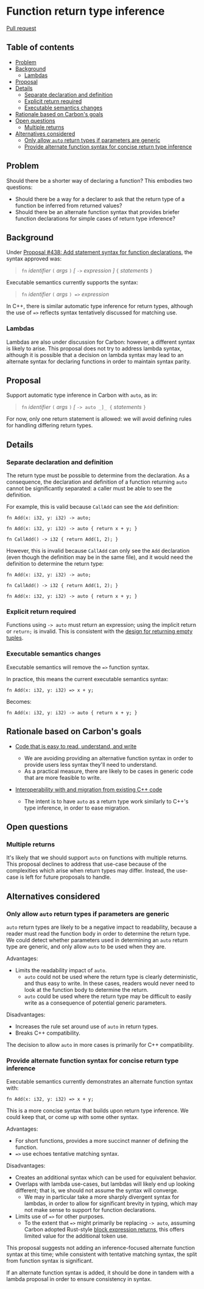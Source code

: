 # Function return type inference

<!--
Part of the Carbon Language project, under the Apache License v2.0 with LLVM
Exceptions. See /LICENSE for license information.
SPDX-License-Identifier: Apache-2.0 WITH LLVM-exception
-->

[Pull request](https://github.com/carbon-language/carbon-lang/pull/826)

<!-- toc -->

## Table of contents

-   [Problem](#problem)
-   [Background](#background)
    -   [Lambdas](#lambdas)
-   [Proposal](#proposal)
-   [Details](#details)
    -   [Separate declaration and definition](#separate-declaration-and-definition)
    -   [Explicit return required](#explicit-return-required)
    -   [Executable semantics changes](#executable-semantics-changes)
-   [Rationale based on Carbon's goals](#rationale-based-on-carbons-goals)
-   [Open questions](#open-questions)
    -   [Multiple returns](#multiple-returns)
-   [Alternatives considered](#alternatives-considered)
    -   [Only allow `auto` return types if parameters are generic](#only-allow-auto-return-types-if-parameters-are-generic)
    -   [Provide alternate function syntax for concise return type inference](#provide-alternate-function-syntax-for-concise-return-type-inference)

<!-- tocstop -->

## Problem

Should there be a shorter way of declaring a function? This embodies two
questions:

-   Should there be a way for a declarer to ask that the return type of a
    function be inferred from returned values?
-   Should there be an alternate function syntax that provides briefer function
    declarations for simple cases of return type inference?

## Background

Under
[Proposal #438: Add statement syntax for function declarations](https://github.com/carbon-language/carbon-lang/pull/438),
the syntax approved was:

> `fn` _identifier_ `(` _args_ `)` _[_ `->` _expression ]_ `{` _statements_ `}`

Executable semantics currently supports the syntax:

> `fn` _identifier_ `(` _args_ `) =>` _expression_

In C++, there is similar automatic type inference for return types, although the
use of `=>` reflects syntax tentatively discussed for matching use.

### Lambdas

Lambdas are also under discussion for Carbon: however, a different syntax is
likely to arise. This proposal does not try to address lambda syntax, although
it is possible that a decision on lambda syntax may lead to an alternate syntax
for declaring functions in order to maintain syntax parity.

## Proposal

Support automatic type inference in Carbon with `auto`, as in:

> `fn` _identifier_ `(` _args_ `)` _[_ `-> auto _]_ {` _statements_ `}`

For now, only one return statement is allowed: we will avoid defining rules for
handling differing return types.

## Details

### Separate declaration and definition

The return type must be possible to determine from the declaration. As a
consequence, the declaration and definition of a function returning `auto`
cannot be significantly separated: a caller must be able to see the definition.

For example, this is valid because `CallAdd` can see the `Add` definition:

```
fn Add(x: i32, y: i32) -> auto;

fn Add(x: i32, y: i32) -> auto { return x + y; }

fn CallAdd() -> i32 { return Add(1, 2); }
```

However, this is invalid because `CallAdd` can only see the `Add` declaration
(even though the definition may be in the same file), and it would need the
definition to determine the return type:

```
fn Add(x: i32, y: i32) -> auto;

fn CallAdd() -> i32 { return Add(1, 2); }

fn Add(x: i32, y: i32) -> auto { return x + y; }
```

### Explicit return required

Functions using `-> auto` must return an expression; using the implicit return
or `return;` is invalid. This is consistent with the
[design for returning empty tuples](/docs/design/control_flow/return.md#returning-empty-tuples).

### Executable semantics changes

Executable semantics will remove the `=>` function syntax.

In practice, this means the current executable semantics syntax:

```
fn Add(x: i32, y: i32) => x + y;
```

Becomes:

```
fn Add(x: i32, y: i32) -> auto { return x + y; }
```

## Rationale based on Carbon's goals

-   [Code that is easy to read, understand, and write](/docs/project/goals.md#code-that-is-easy-to-read-understand-and-write)

    -   We are avoiding providing an alternative function syntax in order to
        provide users less syntax they'll need to understand.
    -   As a practical measure, there are likely to be cases in generic code
        that are more feasible to write.

-   [Interoperability with and migration from existing C++ code](/docs/project/goals.md#interoperability-with-and-migration-from-existing-c-code)

    -   The intent is to have `auto` as a return type work similarly to C++'s
        type inference, in order to ease migration.

## Open questions

### Multiple returns

It's likely that we should support `auto` on functions with multiple returns.
This proposal declines to address that use-case because of the complexities
which arise when return types may differ. Instead, the use-case is left for
future proposals to handle.

## Alternatives considered

### Only allow `auto` return types if parameters are generic

`auto` return types are likely to be a negative impact to readability, because a
reader must read the function body in order to determine the return type. We
could detect whether parameters used in determining an `auto` return type are
generic, and only allow `auto` to be used when they are.

Advantages:

-   Limits the readability impact of `auto`.
    -   `auto` could not be used where the return type is clearly deterministic,
        and thus easy to write. In these cases, readers would never need to look
        at the function body to determine the return.
    -   `auto` could be used where the return type may be difficult to easily
        write as a consequence of potential generic parameters.

Disadvantages:

-   Increases the rule set around use of `auto` in return types.
-   Breaks C++ compatibility.

The decision to allow `auto` in more cases is primarily for C++ compatibility.

### Provide alternate function syntax for concise return type inference

Executable semantics currently demonstrates an alternate function syntax with:

```
fn Add(x: i32, y: i32) => x + y;
```

This is a more concise syntax that builds upon return type inference. We could
keep that, or come up with some other syntax.

Advantages:

-   For short functions, provides a more succinct manner of defining the
    function.
-   `=>` use echoes tentative matching syntax.

Disadvantages:

-   Creates an additional syntax which can be used for equivalent behavior.
-   Overlaps with lambda use-cases, but lambdas will likely end up looking
    different; that is, we should not assume the syntax will converge.
    -   We may in particular take a more sharply divergent syntax for lambdas,
        in order to allow for significant brevity in typing, which may not make
        sense to support for function declarations.
-   Limits use of `=>` for other purposes.
    -   To the extent that `=>` might primarily be replacing `-> auto`, assuming
        Carbon adopted Rust-style
        [block expression returns](https://doc.rust-lang.org/reference/expressions/block-expr.html),
        this offers limited value for the additional token use.

This proposal suggests not adding an inference-focused alternate function syntax
at this time; while consistent with tentative matching syntax, the split from
function syntax is significant.

If an alternate function syntax is added, it should be done in tandem with a
lambda proposal in order to ensure consistency in syntax.
